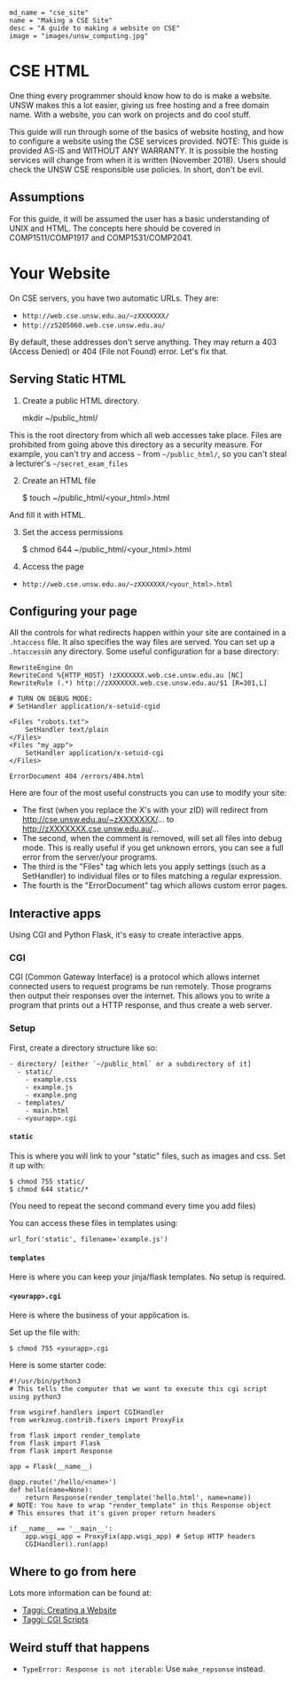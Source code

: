 ~~~
md_name = "cse_site"
name = "Making a CSE Site"
desc = "A guide to making a website on CSE"
image = "images/unsw_computing.jpg"
~~~

# CSE HTML

One thing every programmer should know how to do is make a website. UNSW makes this a lot easier, giving us free hosting and a free domain name.
With a website, you can work on projects and do cool stuff.

This guide will run through some of the basics of website hosting, and how to configure a website using the CSE services provided.
NOTE: This guide is provided AS-IS and WITHOUT ANY WARRANTY. It is possible the hosting services will change from when it is written (November 2018).
Users should check the UNSW CSE responsible use policies. In short, don't be evil.

## Assumptions

For this guide, it will be assumed the user has a basic understanding of UNIX and HTML. The concepts here should be covered in COMP1511/COMP1917 and COMP1531/COMP2041.

# Your Website

On CSE servers, you have two automatic URLs. They are:

-   `http://web.cse.unsw.edu.au/~zXXXXXXX/`
-   `http://z5205060.web.cse.unsw.edu.au/`

By default, these addresses don't serve anything. They may return a 403 (Access Denied) or 404 (File not Found) error. Let's fix that.

## Serving Static HTML

1) Create a public HTML directory. 

    mkdir ~/public_html/

This is the root directory from which all web accesses take place. Files are prohibited from going above this directory as a security measure.
For example, you can't try and access `~` from `~/public_html/`, so you can't steal a lecturer's `~/secret_exam_files`

2) Create an HTML file

    $ touch ~/public_html/<your_html>.html

And fill it with HTML.

3) Set the access permissions

    $ chmod 644 ~/public_html/<your_html>.html

4) Access the page

 - `http://web.cse.unsw.edu.au/~zXXXXXXX/<your_html>.html`


## Configuring your page

All the controls for what redirects happen within your site are contained in a `.htaccess` file. It also specifies the way files are served.
You can set up a `.htaccess`in any directory. Some useful configuration for a base directory:

    RewriteEngine On
    RewriteCond %{HTTP_HOST} !zXXXXXXX.web.cse.unsw.edu.au [NC]
    RewriteRule (.*) http://zXXXXXXX.web.cse.unsw.edu.au/$1 [R=301,L]

    # TURN ON DEBUG MODE:
    # SetHandler application/x-setuid-cgid

    <Files "robots.txt">
        SetHandler text/plain
    </Files>
    <Files "my_app">
        SetHandler application/x-setuid-cgi
    </Files>

    ErrorDocument 404 /errors/404.html

Here are four of the most useful constructs you can use to modify your site:

*   The first (when you replace the X's with your zID) will redirect from http://cse.unsw.edu.au/~zXXXXXXX/... to http://zXXXXXXX.cse.unsw.edu.au/...
*   The second, when the comment is removed, will set all files into debug mode. This is really useful if you get unknown errors, you can see a full error from the server/your programs.
*   The third is the "Files" tag which lets you apply settings (such as a SetHandler) to individual files or to files matching a regular expression.
*   The fourth is the "ErrorDocument" tag which allows custom error pages.

## Interactive apps

Using CGI and Python Flask, it's easy to create interactive apps.

### CGI

CGI (Common Gateway Interface) is a protocol which allows internet connected users to request programs be run remotely. Those programs then output their responses over the internet.
This allows you to write a program that prints out a HTTP response, and thus create a web server.

### Setup

First, create a directory structure like so:

    - directory/ [either `~/public_html` or a subdirectory of it]
      - static/
        - example.css
        - example.js
        - example.png
      - templates/
        - main.html
      - <yourapp>.cgi

#### `static`

This is where you will link to your "static" files, such as images and css.
Set it up with:

    $ chmod 755 static/
    $ chmod 644 static/*

(You need to repeat the second command every time you add files)

You can access these files in templates using:

    url_for('static', filename='example.js')

#### `templates`

Here is where you can keep your jinja/flask templates. 
No setup is required.

#### `<yourapp>.cgi`

Here is where the business of your application is.

Set up the file with:

    $ chmod 755 <yourapp>.cgi

Here is some starter code:

    #!/usr/bin/python3
    # This tells the computer that we want to execute this cgi script using python3

    from wsgiref.handlers import CGIHandler
    from werkzeug.contrib.fixers import ProxyFix

    from flask import render_template
    from flask import Flask
    from flask import Response

    app = Flask(__name__)

    @app.route('/hello/<name>')
    def hello(name=None):
        return Response(render_template('hello.html', name=name))
    # NOTE: You have to wrap "render_template" in this Response object
    # This ensures that it's given proper return headers

    if __name__ == '__main__':
        app.wsgi_app = ProxyFix(app.wsgi_app) # Setup HTTP headers
        CGIHandler().run(app)

## Where to go from here

Lots more information can be found at:

-   [Taggi: Creating a Website](https://taggi.cse.unsw.edu.au/FAQ/Creating_a_website/)
-   [Taggi: CGI Scripts](https://taggi.cse.unsw.edu.au/FAQ/CGI_scripts/)

## Weird stuff that happens

*   `TypeError: Response is not iterable`: Use `make_repsonse` instead.

